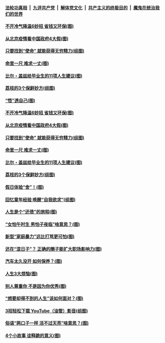 

####  [法轮功真相](../../../../basic/blob/master/README.md?t=06230902) &nbsp;|&nbsp; [九评共产党](../../../../9ping.md/blob/master/README.md?t=06230902) &nbsp;|&nbsp; [解体党文化](../../../../jtdwh.md/blob/master/README.md?t=06230902)  &nbsp;|&nbsp; [共产主义的终极目的](../../../../gczydzjmd.md/blob/master/README.md?t=06230902) &nbsp;|&nbsp; [魔鬼在统治我们的世界](../../../../mgztzwmdsj.md/blob/master/README.md?t=06230902) 

#### [不开冷气降温6妙招 省钱又环保(图)](../pages/p8/937329.md?t=06230902) 

#### [从北京疫情看中国政府4大假(图)](../pages/p8/937196.md?t=06230902) 

#### [只要找到“使命” 就能获得无穷精力(组图)](../pages/p8/937159.md?t=06230902) 

#### [命里一尺 难求一丈(图)](../pages/p8/936782.md?t=06230902) 

#### [比尔・盖兹给毕业生的11项人生建议(图)](../pages/p8/936231.md?t=06230902) 

#### [荔枝的3个保鲜妙方(组图)](../pages/p8/936950.md?t=06230902) 

#### [“悟”透自己(图)](../pages/p8/936972.md?t=06230902) 

#### [不开冷气降温6妙招 省钱又环保(图)](../pages/p8/937329.md?t=06230902) 

#### [从北京疫情看中国政府4大假(图)](../pages/p8/937196.md?t=06230902) 

#### [只要找到“使命” 就能获得无穷精力(组图)](../pages/p8/937159.md?t=06230902) 

#### [命里一尺 难求一丈(图)](../pages/p8/936782.md?t=06230902) 

#### [比尔・盖兹给毕业生的11项人生建议(图)](../pages/p8/936231.md?t=06230902) 

#### [荔枝的3个保鲜妙方(组图)](../pages/p8/936950.md?t=06230902) 

#### [假日体验“舍”！(图)](../pages/p8/937183.md?t=06230902) 

#### [回忆童年经验 唤醒“自我欲求”(组图)](../pages/p8/937082.md?t=06230902) 

#### [人生是个“还债”的旅程(图)](../pages/p8/936768.md?t=06230902) 

#### [“女怕午时生 男怕子夜临”啥意思？(图)](../pages/p8/937081.md?t=06230902) 

#### [新型“家庭暴力”远比打骂更可怕(图)](../pages/p8/936230.md?t=06230902) 

#### [还在“混日子”？ 正确的圈子能扩大职场影响力(图)](../pages/p8/937049.md?t=06230902) 

#### [汽车太久没开 如何保养？(图)](../pages/p8/937035.md?t=06230902) 

#### [人生3大烦恼(图)](../pages/p8/936959.md?t=06230902) 

#### [别人尊重你 不是因为你优秀(图)](../pages/p8/936253.md?t=06230902) 

#### [“想要却得不到的人生”该如何面对？(图)](../pages/p8/936933.md?t=06230902) 

#### [3招轻松下载 YouTube（油管）影音(组图)](../pages/p8/936922.md?t=06230902) 

#### [俗语“两口子一样 活不过天亮”啥意思？(图)](../pages/p8/936917.md?t=06230902) 

#### [4个小故事 诠释跪的意义(图)](../pages/p8/936353.md?t=06230902) 

